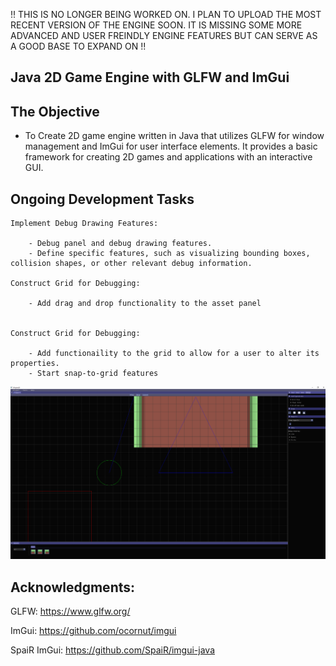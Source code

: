!! THIS IS NO LONGER BEING WORKED ON. I PLAN TO UPLOAD THE MOST RECENT VERSION OF THE ENGINE SOON. IT IS MISSING SOME MORE ADVANCED AND USER FREINDLY ENGINE FEATURES BUT CAN SERVE AS A GOOD BASE TO EXPAND ON !!


## Java 2D Game Engine with GLFW and ImGui

## The Objective

- To Create 2D game engine written in Java that utilizes GLFW for window management and ImGui for user interface elements. It provides a basic framework for creating 2D games and applications with an interactive GUI.

## Ongoing Development Tasks

    Implement Debug Drawing Features:

        - Debug panel and debug drawing features.
        - Define specific features, such as visualizing bounding boxes, collision shapes, or other relevant debug information.

    Construct Grid for Debugging:

        - Add drag and drop functionality to the asset panel


    Construct Grid for Debugging:
    
        - Add functionaility to the grid to allow for a user to alter its properties.
        - Start snap-to-grid features


        
![Local Image](showcase.png)
## Acknowledgments:

GLFW: https://www.glfw.org/

ImGui: https://github.com/ocornut/imgui

SpaiR ImGui: https://github.com/SpaiR/imgui-java
